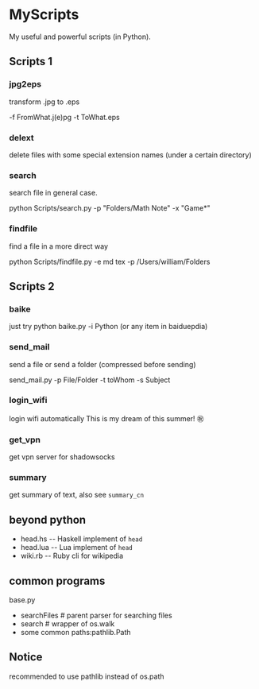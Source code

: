 # MyScripts
My useful and powerful scripts (in Python).

## Scripts 1

### jpg2eps
transform .jpg to .eps

-f FromWhat.j(e)pg -t ToWhat.eps


### delext

delete files with some special extension names (under a certain directory)

### search
search file in general case.

python Scripts/search.py -p "Folders/Math Note" -x "Game*"

### findfile
find a file in a more direct way

python Scripts/findfile.py -e md tex -p /Users/william/Folders

## Scripts 2

### baike
just try python baike.py -i Python (or any item in baiduepdia)

### send_mail
send a file or send a folder (compressed before sending)

send_mail.py -p File/Folder -t toWhom -s Subject

### login_wifi

login wifi automatically
This is my dream of this summer! :congratulations:

### get_vpn
get vpn server for shadowsocks

### summary
get summary of text, also see `summary_cn`

## beyond python
* head.hs -- Haskell implement of `head`
* head.lua -- Lua implement of `head`
* wiki.rb -- Ruby cli for wikipedia

## common programs

base.py

- searchFiles # parent parser for searching files
- search # wrapper of os.walk
- some common paths:pathlib.Path

## Notice
recommended to use pathlib instead of os.path
